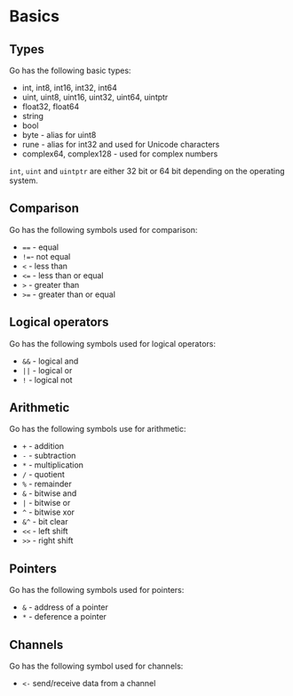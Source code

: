 # Basics

## Types

Go has the following basic types:

* int, int8, int16, int32, int64 
* uint, uint8, uint16, uint32, uint64, uintptr
* float32, float64 
* string 
* bool
* byte - alias for uint8
* rune - alias for int32 and used for Unicode characters
* complex64, complex128 - used for complex numbers

`int`, `uint` and `uintptr` are either 32 bit or 64 bit depending on the operating system.

## Comparison
Go has the following symbols used for comparison:

* `==` - equal
* `!=`- not equal
* `<` - less than
* `<=` - less than or equal
* `>` - greater than
* `>=` - greater than or equal

## Logical operators

Go has the following symbols used for logical operators:

* `&&` - logical and
* `||` - logical or
* `!` - logical not

## Arithmetic

Go has the following symbols use for arithmetic: 

* `+` - addition 
* `-` - subtraction
* `*` - multiplication
* `/` - quotient
* `%` - remainder
* `&` - bitwise and
* `|` - bitwise or
* `^` - bitwise xor
* `&^` - bit clear 
* `<<` - left shift
* `>>` - right shift

## Pointers

Go has the following symbols used for pointers:

* `&` - address of a pointer
* `*` - deference a pointer

## Channels

Go has the following symbol used for channels:

* `<-` send/receive data from a channel